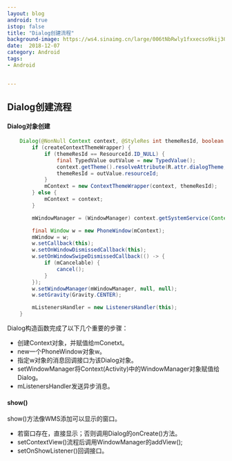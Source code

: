```yaml
---
layout: blog 
android: true 
istop: false
title: "Dialog创建流程" 
background-image: https://ws4.sinaimg.cn/large/006tNbRwly1fxxecso9kij30mu0y0q57.jpg
date:  2018-12-07
category: Android
tags: 
- Android


---
```


## Dialog创建流程

#### Dialog对象创建

```java
    Dialog(@NonNull Context context, @StyleRes int themeResId, boolean createContextThemeWrapper) {
        if (createContextThemeWrapper) {
            if (themeResId == ResourceId.ID_NULL) {
                final TypedValue outValue = new TypedValue();
                context.getTheme().resolveAttribute(R.attr.dialogTheme, outValue, true);
                themeResId = outValue.resourceId;
            }
            mContext = new ContextThemeWrapper(context, themeResId);
        } else {
            mContext = context;
        }

        mWindowManager = (WindowManager) context.getSystemService(Context.WINDOW_SERVICE);

        final Window w = new PhoneWindow(mContext);
        mWindow = w;
        w.setCallback(this);
        w.setOnWindowDismissedCallback(this);
        w.setOnWindowSwipeDismissedCallback(() -> {
            if (mCancelable) {
                cancel();
            }
        });
        w.setWindowManager(mWindowManager, null, null);
        w.setGravity(Gravity.CENTER);

        mListenersHandler = new ListenersHandler(this);
    }
```

Dialog构造函数完成了以下几个重要的步骤：

- 创建Context对象，并赋值给mConetxt。
- new一个PhoneWindow对象w。
- 指定w对象的消息回调接口为该Dialog对象。
- setWindowManager将Context(Activity)中的WindowManager对象赋值给Dialog。
- mListenersHandler发送异步消息。

#### show()

show()方法像WMS添加可以显示的窗口。

- 若窗口存在，直接显示；否则调用Dialog的onCreate()方法。
- setContextView()流程后调用WindowManager的addView();
- setOnShowListener()回调接口。

